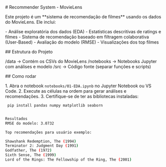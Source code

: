 \# Recommender System - MovieLens



Este projeto é um \*\*sistema de recomendação de filmes\*\* usando os dados do MovieLens. Ele inclui:

\- Análise exploratória dos dados (EDA)
\- Estatísticas descritivas de ratings e filmes
\- Sistema de recomendação baseado em filtragem colaborativa (User-Based)
\- Avaliação do modelo (RMSE)
\- Visualizações dos top filmes



\## Estrutura do Projeto

/data -> Contém os CSVs do MovieLens
/notebooks -> Notebooks Jupyter com análises e modelo
/src -> Código fonte (separar funções e scripts)



\## Como rodar

1\. Abra o notebook `notebooks/01-EDA.ipynb` no Jupyter Notebook ou VS Code.
2\. Execute as células na ordem para gerar análises e recomendações.
3\. Certifique-se de ter as bibliotecas instaladas:

```bash
 pip install pandas numpy matplotlib seaborn


Resultados
RMSE do modelo: 3.0732

Top recomendações para usuário exemplo:

Shawshank Redemption, The (1994)
Terminator 2: Judgment Day (1991)
Godfather, The (1972)
Sixth Sense, The (1999)
Lord of the Rings: The Fellowship of the Ring, The (2001)

